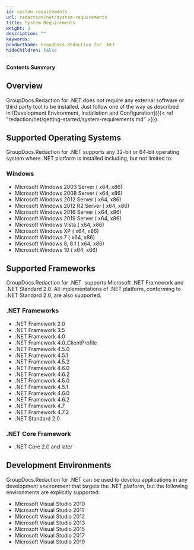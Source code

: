 ```yaml
---
id: system-requirements
url: redaction/net/system-requirements
title: System Requirements
weight: 3
description: ""
keywords: 
productName: GroupDocs.Redaction for .NET
hideChildren: False
---
```

**Contents Summary**


## Overview

GroupDocs.Redaction for .NET does not require any external software or third party tool to be installed. Just follow one of the way as described in [Development Environment, Installation and Configuration]({{< ref "redaction/net/getting-started/system-requirements.md" >}}).

## Supported Operating Systems

GroupDocs.Redaction for .NET supports any 32-bit or 64-bit operating system where .NET platform is installed including, but not limited to:

### Windows

*   Microsoft Windows 2003 Server ( x64, x86)
*   Microsoft Windows 2008 Server ( x64, x86)
*   Microsoft Windows 2012 Server ( x64, x86)
*   Microsoft Windows 2012 R2 Server ( x64, x86)
*   Microsoft Windows 2016 Server ( x64, x86)
*   Microsoft Windows 2019 Server ( x64, x86)
*   Microsoft Windows Vista ( x64, x86)
*   Microsoft Windows XP ( x64, x86)
*   Microsoft Windows 7 ( x64, x86)
*   Microsoft Windows 8, 8.1 ( x64, x86)
*   Microsoft Windows 10 ( x64, x86)

## Supported Frameworks

GroupDocs.Redaction for .NET  supports Microsoft .NET Framework and .NET Standard 2.0. All implementations of .NET platform, conforming to .NET Standard 2.0, are also supported.

### .NET Frameworks

*   .NET Framework 2.0
*   .NET Framework 3.5
*   .NET Framework 4.0
*   .NET Framework 4.0\_ClientProfile
*   .NET Framework 4.5.0
*   .NET Framework 4.5.1
*   .NET Framework 4.5.2
*   .NET Framework 4.6.0
*   .NET Framework 4.6.2
*   .NET Framework 4.5.0
*   .NET Framework 4.5.1
*   .NET Framework 4.6.0
*   .NET Framework 4.6.2
*   .NET Framework 4.7
*   .NET Framework 4.7.2
*   .NET Standard 2.0 

### .NET Core Framework

*   .NET Core 2.0 and later

## Development Environments

GroupDocs.Redaction for .NET can be used to develop applications in any development environment that targets the .NET platform, but the following environments are explicitly supported:

*   Microsoft Visual Studio 2010
*   Microsoft Visual Studio 2011
*   Microsoft Visual Studio 2012
*   Microsoft Visual Studio 2013
*   Microsoft Visual Studio 2015
*   Microsoft Visual Studio 2017
*   Microsoft Visual Studio 2019
